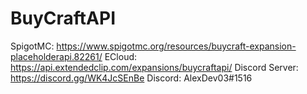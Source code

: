 # BuyCraftAPI

SpigotMC: https://www.spigotmc.org/resources/buycraft-expansion-placeholderapi.82261/
ECloud: https://api.extendedclip.com/expansions/buycraftapi/
Discord Server: https://discord.gg/WK4JcSEnBe
Discord: AlexDev03#1516
